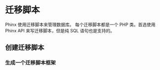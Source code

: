 # 迁移脚本

Phinx 使用迁移脚本来管理数据库。 每个迁移脚本都是一个 PHP 类。首选使用 Phinx API 来写迁移脚本，但是纯 SQL 语句也是支持的。



## 创建迁移脚本

### 生成一个迁移脚本框架



